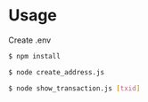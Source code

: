 # Usage

Create .env

```bash
$ npm install

$ node create_address.js

$ node show_transaction.js [txid]
```
